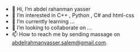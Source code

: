 - 👋 Hi, I’m abdel rahanman yasser
- 👀 I’m interested in C++ , Python , C# and html-css
- 🌱 I’m currently learning ...
- 💞️ I’m looking to collaborate on ...
- 📫 How to reach me by sending massage on abdelrahmanyasser.salem@gmail.com.

<!---
bedo1911/bedo1911 is a ✨ special ✨ repository because its `README.md` (this file) appears on your GitHub profile.
You can click the Preview link to take a look at your changes.
--->
